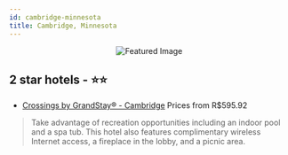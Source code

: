 ```yaml
---
id: cambridge-minnesota
title: Cambridge, Minnesota
---
```


<center><img src="https://i.travelapi.com/hotels/1000000/50000/43500/43448/acb0188c_b.jpg" alt="Featured Image" /></center>


##  2 star hotels - ⭐️⭐️

-    [Crossings by GrandStay® - Cambridge](https://us.hurb.com/hotels/cambridge/crossings-by-grandstay-r-cambridge-JNP-JP114486?cmp=18055) Prices from R$595.92
   > Take advantage of recreation opportunities including an indoor pool and a spa tub. This hotel also features complimentary wireless Internet access, a fireplace in the lobby, and a picnic area.
